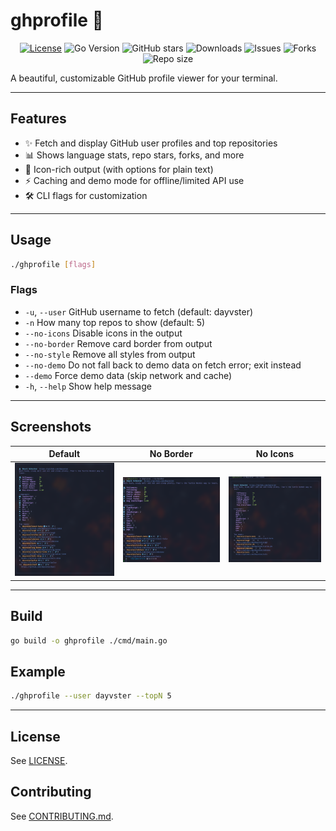 # ghprofile 🚀

<p align="center">
  <a href="LICENSE"><img src="https://img.shields.io/badge/license-MIT-blue.svg" alt="License"></a>
  <img src="https://img.shields.io/badge/go-1.21+-00ADD8.svg" alt="Go Version">
  <img src="https://img.shields.io/github/stars/dayvster/ghrepo?style=social" alt="GitHub stars">
  <img src="https://img.shields.io/github/downloads/dayvster/ghrepo/total.svg" alt="Downloads">
  <img src="https://img.shields.io/github/issues/dayvster/ghrepo.svg" alt="Issues">
  <img src="https://img.shields.io/github/forks/dayvster/ghrepo.svg" alt="Forks">
  <img src="https://img.shields.io/github/repo-size/dayvster/ghrepo.svg" alt="Repo size">
</p>

A beautiful, customizable GitHub profile viewer for your terminal.

---

## Features
- ✨ Fetch and display GitHub user profiles and top repositories
- 📊 Shows language stats, repo stars, forks, and more
- 🎨 Icon-rich output (with options for plain text)
- ⚡ Caching and demo mode for offline/limited API use
- 🛠️ CLI flags for customization

---

## Usage
```sh
./ghprofile [flags]
```

### Flags
- `-u`, `--user`        GitHub username to fetch (default: dayvster)
- `-n`                  How many top repos to show (default: 5)
- `--no-icons`          Disable icons in the output
- `--no-border`         Remove card border from output
- `--no-style`          Remove all styles from output
- `--no-demo`           Do not fall back to demo data on fetch error; exit instead
- `--demo`              Force demo data (skip network and cache)
- `-h`, `--help`        Show help message

---

## Screenshots
| Default | No Border | No Icons |
|---------|-----------|----------|
| ![ghprofile demo](screenshots/basic.png) | ![No border](screenshots/no-border.png) | ![No icons](screenshots/no-icons.png) |

---

## Build
```sh
go build -o ghprofile ./cmd/main.go
```

## Example
```sh
./ghprofile --user dayvster --topN 5
```

---

## License
See [LICENSE](LICENSE).

## Contributing
See [CONTRIBUTING.md](CONTRIBUTING.md).
